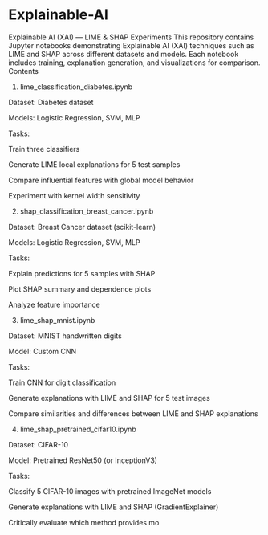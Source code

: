 # Explainable-AI
Explainable AI (XAI) — LIME &amp; SHAP Experiments  This repository contains Jupyter notebooks demonstrating Explainable AI (XAI) techniques such as LIME and SHAP across different datasets and models. Each notebook includes training, explanation generation, and visualizations for comparison.
Contents
1. lime_classification_diabetes.ipynb

Dataset: Diabetes dataset

Models: Logistic Regression, SVM, MLP

Tasks:

Train three classifiers

Generate LIME local explanations for 5 test samples

Compare influential features with global model behavior

Experiment with kernel width sensitivity

2. shap_classification_breast_cancer.ipynb

Dataset: Breast Cancer dataset (scikit-learn)

Models: Logistic Regression, SVM, MLP

Tasks:

Explain predictions for 5 samples with SHAP

Plot SHAP summary and dependence plots

Analyze feature importance

3. lime_shap_mnist.ipynb

Dataset: MNIST handwritten digits

Model: Custom CNN

Tasks:

Train CNN for digit classification

Generate explanations with LIME and SHAP for 5 test images

Compare similarities and differences between LIME and SHAP explanations

4. lime_shap_pretrained_cifar10.ipynb

Dataset: CIFAR-10

Model: Pretrained ResNet50 (or InceptionV3)

Tasks:

Classify 5 CIFAR-10 images with pretrained ImageNet models

Generate explanations with LIME and SHAP (GradientExplainer)

Critically evaluate which method provides mo

